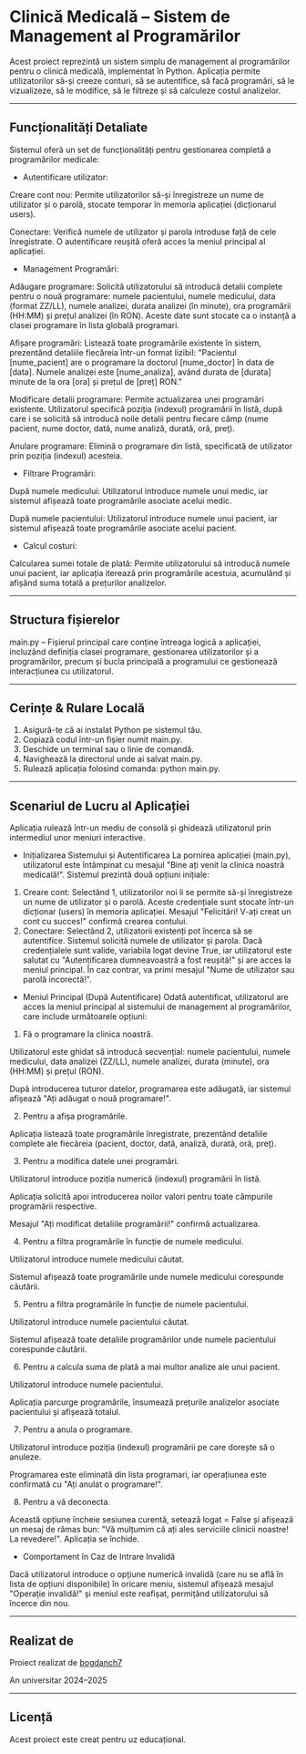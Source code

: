 # Clinică Medicală – Sistem de Management al Programărilor

Acest proiect reprezintă un sistem simplu de management al programărilor pentru o clinică medicală, implementat în Python. Aplicația permite utilizatorilor să-și creeze conturi, să se autentifice, să facă programări, să le vizualizeze, să le modifice, să le filtreze și să calculeze costul analizelor.

---

## Funcționalități Detaliate

Sistemul oferă un set de funcționalități pentru gestionarea completă a programărilor medicale:

- Autentificare utilizator:

Creare cont nou: Permite utilizatorilor să-și înregistreze un nume de utilizator și o parolă, stocate temporar în memoria aplicației (dicționarul users).

Conectare: Verifică numele de utilizator și parola introduse față de cele înregistrate. O autentificare reușită oferă acces la meniul principal al aplicației.

- Management Programări:

Adăugare programare: Solicită utilizatorului să introducă detalii complete pentru o nouă programare: numele pacientului, numele medicului, data (format ZZ/LL), numele analizei, durata analizei (în minute), ora programării (HH:MM) și prețul analizei (în RON). Aceste date sunt stocate ca o instanță a clasei programare în lista globală programari.

Afișare programări: Listează toate programările existente în sistem, prezentând detaliile fiecăreia într-un format lizibil: "Pacientul [nume_pacient] are o programare la doctorul [nume_doctor] în data de [data]. Numele analizei este [nume_analiza], având durata de [durata] minute de la ora [ora] și prețul de [preț] RON."

Modificare detalii programare: Permite actualizarea unei programări existente. Utilizatorul specifică poziția (indexul) programării în listă, după care i se solicită să introducă noile detalii pentru fiecare câmp (nume pacient, nume doctor, dată, nume analiză, durată, oră, preț).

Anulare programare: Elimină o programare din listă, specificată de utilizator prin poziția (indexul) acesteia.

- Filtrare Programări:

După numele medicului: Utilizatorul introduce numele unui medic, iar sistemul afișează toate programările asociate acelui medic.

După numele pacientului: Utilizatorul introduce numele unui pacient, iar sistemul afișează toate programările asociate acelui pacient.

- Calcul costuri:

Calcularea sumei totale de plată: Permite utilizatorului să introducă numele unui pacient, iar aplicația iterează prin programările acestuia, acumulând și afișând suma totală a prețurilor analizelor.

---

## Structura fișierelor

main.py – Fișierul principal care conține întreaga logică a aplicației, incluzând definiția clasei programare, gestionarea utilizatorilor și a programărilor, precum și bucla principală a programului ce gestionează interacțiunea cu utilizatorul.

---

## Cerințe & Rulare Locală

1. Asigură-te că ai instalat Python pe sistemul tău.
2. Copiază codul într-un fișier numit main.py.
3. Deschide un terminal sau o linie de comandă.
4. Navighează la directorul unde ai salvat main.py.
5. Rulează aplicația folosind comanda: python main.py.

---

## Scenariul de Lucru al Aplicației

Aplicația rulează într-un mediu de consolă și ghidează utilizatorul prin intermediul unor meniuri interactive.

- Inițializarea Sistemului și Autentificarea
La pornirea aplicației (main.py), utilizatorul este întâmpinat cu mesajul "Bine ați venit la clinica noastră medicală!". Sistemul prezintă două opțiuni inițiale:

1. Creare cont: Selectând 1, utilizatorilor noi li se permite să-și înregistreze un nume de utilizator și o parolă. Aceste credențiale sunt stocate într-un dicționar (users) în memoria aplicației. Mesajul "Felicitări! V-ați creat un cont cu succes!" confirmă crearea contului.
2. Conectare: Selectând 2, utilizatorii existenți pot încerca să se autentifice. Sistemul solicită numele de utilizator și parola. Dacă credențialele sunt valide, variabila logat devine True, iar utilizatorul este salutat cu "Autentificarea dumneavoastră a fost reușită!" și are acces la meniul principal. În caz contrar, va primi mesajul "Nume de utilizator sau parolă incorectă!".

- Meniul Principal (După Autentificare)
Odată autentificat, utilizatorul are acces la meniul principal al sistemului de management al programărilor, care include următoarele opțiuni:

1. Fă o programare la clinica noastră.

Utilizatorul este ghidat să introducă secvențial: numele pacientului, numele medicului, data analizei (ZZ/LL), numele analizei, durata (minute), ora (HH:MM) și prețul (RON).

După introducerea tuturor datelor, programarea este adăugată, iar sistemul afișează "Ați adăugat o nouă programare!".

2. Pentru a afișa programările.

Aplicația listează toate programările înregistrate, prezentând detaliile complete ale fiecăreia (pacient, doctor, dată, analiză, durată, oră, preț).

3. Pentru a modifica datele unei programări.

Utilizatorul introduce poziția numerică (indexul) programării în listă.

Aplicația solicită apoi introducerea noilor valori pentru toate câmpurile programării respective.

Mesajul "Ați modificat detaliile programării!" confirmă actualizarea.

4. Pentru a filtra programările în funcție de numele medicului.

Utilizatorul introduce numele medicului căutat.

Sistemul afișează toate programările unde numele medicului corespunde căutării.

5. Pentru a filtra programările în funcție de numele pacientului.

Utilizatorul introduce numele pacientului căutat.

Sistemul afișează toate detaliile programărilor unde numele pacientului corespunde căutării.

6. Pentru a calcula suma de plată a mai multor analize ale unui pacient.

Utilizatorul introduce numele pacientului.

Aplicația parcurge programările, însumează prețurile analizelor asociate pacientului și afișează totalul.

7. Pentru a anula o programare.

Utilizatorul introduce poziția (indexul) programării pe care dorește să o anuleze.

Programarea este eliminată din lista programari, iar operațiunea este confirmată cu "Ați anulat o programare!".

8. Pentru a vă deconecta.

Această opțiune încheie sesiunea curentă, setează logat = False și afișează un mesaj de rămas bun: "Vă mulțumim că ați ales serviciile clinicii noastre! La revedere!". Aplicația se închide.

- Comportament în Caz de Intrare Invalidă

Dacă utilizatorul introduce o opțiune numerică invalidă (care nu se află în lista de opțiuni disponibile) în oricare meniu, sistemul afișează mesajul "Operație invalidă!" și meniul este reafișat, permițând utilizatorului să încerce din nou.

---

## Realizat de

Proiect realizat de [bogdanch7](https://github.com/bogdanch7)

An universitar 2024–2025

---

## Licență

Acest proiect este creat pentru uz educațional.
